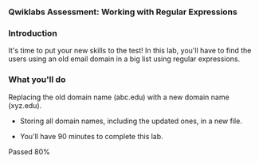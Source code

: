 ### Qwiklabs Assessment: Working with Regular Expressions

### Introduction
It's time to put your new skills to the test! In this lab, you'll have to find the users using an old email domain in a big list using regular expressions. 

### What you'll do
Replacing the old domain name (abc.edu) with a new domain name (xyz.edu).

- Storing all domain names, including the updated ones, in a new file.

- You'll have 90 minutes to complete this lab.

Passed 80%
